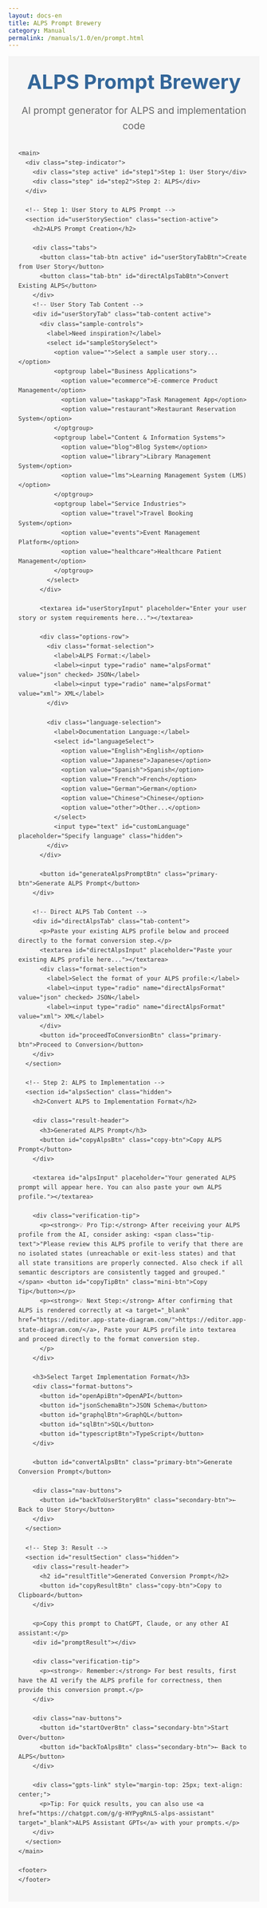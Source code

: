 ```yaml
---
layout: docs-en
title: ALPS Prompt Brewery
category: Manual
permalink: /manuals/1.0/en/prompt.html
---
```

<style>
  /* Common Styles */
  .alps-brewery {
    font-family: -apple-system, BlinkMacSystemFont, 'Segoe UI', Roboto, Oxygen, Ubuntu, Cantarell, 'Open Sans', 'Helvetica Neue', sans-serif;
    line-height: 1.6;
    color: #333;
    margin: 0;
    padding: 0;
    background-color: #f5f5f5;
  }
  
  .alps-brewery .container {
    max-width: 1200px;
    margin: 0 auto;
    padding: 20px;
  }
  
  .alps-brewery header {
    text-align: center;
    margin-bottom: 30px;
  }
  
  .alps-brewery .logo {
    font-size: 2.5rem;
    font-weight: bold;
    color: #336699;
    margin-bottom: 10px;
  }
  
  .alps-brewery .tagline {
    font-size: 1.2rem;
    color: #666;
  }
  
  .alps-brewery .gpts-link {
    margin-top: 10px;
    padding: 8px 12px;
    background-color: #f0f4f8;
    border-radius: 6px;
    font-size: 0.95rem;
    display: inline-block;
  }
  
  .alps-brewery .gpts-link a {
    color: #336699;
    text-decoration: none;
    font-weight: bold;
  }
  
  .alps-brewery .gpts-link a:hover {
    text-decoration: underline;
  }
  
  .alps-brewery main {
    background-color: white;
    border-radius: 8px;
    box-shadow: 0 2px 10px rgba(0, 0, 0, 0.1);
    padding: 20px 30px;
    margin-bottom: 40px;
  }
  
  .alps-brewery h1, .alps-brewery h2, .alps-brewery h3 {
    color: #336699;
    margin-top: 0;
  }
  
  .alps-brewery textarea {
    width: 100%;
    min-height: 200px;
    padding: 12px;
    border: 1px solid #ddd;
    border-radius: 4px;
    margin-bottom: 15px;
    font-family: monospace;
    font-size: 14px;
    resize: vertical;
  }
  
  .alps-brewery button {
    background-color: #336699;
    color: white;
    border: none;
    padding: 10px 15px;
    border-radius: 4px;
    cursor: pointer;
    font-size: 1rem;
    transition: background-color 0.2s;
  }
  
  .alps-brewery button:hover {
    background-color: #254e77;
  }
  
  .alps-brewery button.selected {
    background-color: #254e77;
    box-shadow: 0 0 0 2px rgba(37, 78, 119, 0.5);
  }
  
  .alps-brewery button.secondary-btn {
    background-color: #6c757d;
  }
  
  .alps-brewery button.secondary-btn:hover {
    background-color: #5a6268;
  }
  
  .alps-brewery button.copy-btn {
    background-color: #4CAF50;
    font-size: 0.9rem;
    padding: 6px 12px;
  }
  
  .alps-brewery button.copy-btn:hover {
    background-color: #3e8e41;
  }
  
  .alps-brewery .hidden {
    display: none;
  }
  
  .alps-brewery footer {
    text-align: center;
    margin-top: 20px;
    color: #666;
    font-size: 0.9rem;
  }
  
  /* Step Indicator */
  .alps-brewery .step-indicator {
    display: flex;
    justify-content: center;
    margin-bottom: 20px;
  }
  
  .alps-brewery .step {
    width: 180px;
    padding: 10px;
    text-align: center;
    background-color: #e9ecef;
    position: relative;
    z-index: 1;
  }
  
  .alps-brewery .step:not(:last-child):after {
    content: '';
    position: absolute;
    top: 50%;
    right: -15px;
    width: 30px;
    height: 2px;
    background-color: #e9ecef;
    z-index: 0;
  }
  
  .alps-brewery .step.active {
    background-color: #336699;
    color: white;
    font-weight: bold;
  }
  
  .alps-brewery .step.active:not(:last-child):after {
    background-color: #336699;
  }
  
  /* Tabs */
  .alps-brewery .tabs {
    display: flex;
    margin-bottom: 20px;
    border-bottom: 1px solid #ddd;
  }
  
  .alps-brewery .tab-btn {
    padding: 10px 20px;
    background-color: #f0f0f0;
    border: 1px solid #ddd;
    border-bottom: none;
    margin-right: 5px;
    border-radius: 5px 5px 0 0;
    cursor: pointer;
    font-weight: normal;
  }
  
  .alps-brewery .tab-btn.active {
    background-color: #336699;
    color: white;
    border-color: #336699;
    font-weight: bold;
  }
  
  .alps-brewery .tab-content {
    display: none;
    padding-top: 15px;
  }
  
  .alps-brewery .tab-content.active {
    display: block;
  }
  
  /* Section Controls */
  .alps-brewery .options-row {
    display: flex;
    justify-content: space-between;
    margin-bottom: 20px;
    flex-wrap: wrap;
    gap: 15px;
  }
  
  .alps-brewery .format-selection, .alps-brewery .language-selection {
    margin-bottom: 15px;
  }
  
  .alps-brewery .format-selection label, .alps-brewery .language-selection label {
    margin-right: 10px;
  }
  
  .alps-brewery select, .alps-brewery input[type="text"] {
    padding: 8px;
    border: 1px solid #ddd;
    border-radius: 4px;
    font-size: 0.9rem;
  }
  
  .alps-brewery .sample-controls {
    margin-bottom: 15px;
  }
  
  .alps-brewery .sample-controls select {
    width: 100%;
    max-width: 300px;
  }
  
  /* Format Buttons */
  .alps-brewery .format-buttons {
    display: flex;
    flex-wrap: wrap;
    gap: 10px;
    margin-bottom: 20px;
  }
  
  /* Result Section */
  .alps-brewery .result-header {
    display: flex;
    justify-content: space-between;
    align-items: center;
    margin-bottom: 10px;
  }
  
  .alps-brewery .verification-tip {
    background-color: #f8f9fa;
    border-left: 4px solid #336699;
    padding: 10px 15px;
    margin: 15px 0;
    font-size: 0.95rem;
  }
  
  .alps-brewery .verification-tip .tip-text {
    background-color: #eef1f7;
    padding: 3px 6px;
    border-radius: 3px;
    font-family: monospace;
  }
  
  .alps-brewery .mini-btn {
    background-color: #4CAF50;
    color: white;
    border: none;
    border-radius: 3px;
    padding: 3px 8px;
    font-size: 0.8rem;
    cursor: pointer;
    margin-left: 5px;
    vertical-align: middle;
  }
  
  .alps-brewery .mini-btn:hover {
    background-color: #3e8e41;
  }
  
  .alps-brewery #promptResult {
    width: 100%;
    min-height: 200px;
    padding: 12px;
    border: 1px solid #ddd;
    border-radius: 4px;
    background-color: #f9f9f9;
    white-space: pre-wrap;
    font-family: monospace;
    font-size: 14px;
    overflow-y: auto;
    margin-bottom: 20px;
  }
  
  /* Navigation Buttons */
  .alps-brewery .nav-buttons {
    display: flex;
    justify-content: space-between;
    margin-top: 20px;
  }
</style>

<div class="alps-brewery">
  <div class="container">
    <header>
      <div class="logo">ALPS Prompt Brewery</div>
      <div class="tagline">AI prompt generator for ALPS and implementation code</div>
    </header>

    <main>
      <div class="step-indicator">
        <div class="step active" id="step1">Step 1: User Story</div>
        <div class="step" id="step2">Step 2: ALPS</div>
      </div>
      
      <!-- Step 1: User Story to ALPS Prompt -->
      <section id="userStorySection" class="section-active">
        <h2>ALPS Prompt Creation</h2>
        
        <div class="tabs">
          <button class="tab-btn active" id="userStoryTabBtn">Create from User Story</button>
          <button class="tab-btn" id="directAlpsTabBtn">Convert Existing ALPS</button>
        </div>
        <!-- User Story Tab Content -->
        <div id="userStoryTab" class="tab-content active">
          <div class="sample-controls">
            <label>Need inspiration?</label>
            <select id="sampleStorySelect">
              <option value="">Select a sample user story...</option>
              <optgroup label="Business Applications">
                <option value="ecommerce">E-commerce Product Management</option>
                <option value="taskapp">Task Management App</option>
                <option value="restaurant">Restaurant Reservation System</option>
              </optgroup>
              <optgroup label="Content & Information Systems">
                <option value="blog">Blog System</option>
                <option value="library">Library Management System</option>
                <option value="lms">Learning Management System (LMS)</option>
              </optgroup>
              <optgroup label="Service Industries">
                <option value="travel">Travel Booking System</option>
                <option value="events">Event Management Platform</option>
                <option value="healthcare">Healthcare Patient Management</option>
              </optgroup>
            </select>
          </div>
          
          <textarea id="userStoryInput" placeholder="Enter your user story or system requirements here..."></textarea>
          
          <div class="options-row">
            <div class="format-selection">
              <label>ALPS Format:</label>
              <label><input type="radio" name="alpsFormat" value="json" checked> JSON</label>
              <label><input type="radio" name="alpsFormat" value="xml"> XML</label>
            </div>
            
            <div class="language-selection">
              <label>Documentation Language:</label>
              <select id="languageSelect">
                <option value="English">English</option>
                <option value="Japanese">Japanese</option>
                <option value="Spanish">Spanish</option>
                <option value="French">French</option>
                <option value="German">German</option>
                <option value="Chinese">Chinese</option>
                <option value="other">Other...</option>
              </select>
              <input type="text" id="customLanguage" placeholder="Specify language" class="hidden">
            </div>
          </div>
          
          <button id="generateAlpsPromptBtn" class="primary-btn">Generate ALPS Prompt</button>
        </div>
        
        <!-- Direct ALPS Tab Content -->
        <div id="directAlpsTab" class="tab-content">
          <p>Paste your existing ALPS profile below and proceed directly to the format conversion step.</p>
          <textarea id="directAlpsInput" placeholder="Paste your existing ALPS profile here..."></textarea>
          <div class="format-selection">
            <label>Select the format of your ALPS profile:</label>
            <label><input type="radio" name="directAlpsFormat" value="json" checked> JSON</label>
            <label><input type="radio" name="directAlpsFormat" value="xml"> XML</label>
          </div>
          <button id="proceedToConversionBtn" class="primary-btn">Proceed to Conversion</button>
        </div>
      </section>
      
      <!-- Step 2: ALPS to Implementation -->
      <section id="alpsSection" class="hidden">
        <h2>Convert ALPS to Implementation Format</h2>
        
        <div class="result-header">
          <h3>Generated ALPS Prompt</h3>
          <button id="copyAlpsBtn" class="copy-btn">Copy ALPS Prompt</button>
        </div>
        
        <textarea id="alpsInput" placeholder="Your generated ALPS prompt will appear here. You can also paste your own ALPS profile."></textarea>
        
        <div class="verification-tip">
          <p><strong>💡 Pro Tip:</strong> After receiving your ALPS profile from the AI, consider asking: <span class="tip-text">"Please review this ALPS profile to verify that there are no isolated states (unreachable or exit-less states) and that all state transitions are properly connected. Also check if all semantic descriptors are consistently tagged and grouped."</span> <button id="copyTipBtn" class="mini-btn">Copy Tip</button></p>
          <p><strong>💡 Next Step:</strong> After confirming that ALPS is rendered correctly at <a target="_blank" href="https://editor.app-state-diagram.com/">https://editor.app-state-diagram.com/</a>, Paste your ALPS profile into textarea and proceed directly to the format conversion step. 
          </p>
        </div>
        
        <h3>Select Target Implementation Format</h3>
        <div class="format-buttons">
          <button id="openApiBtn">OpenAPI</button>
          <button id="jsonSchemaBtn">JSON Schema</button>
          <button id="graphqlBtn">GraphQL</button>
          <button id="sqlBtn">SQL</button>
          <button id="typescriptBtn">TypeScript</button>
        </div>
        
        <button id="convertAlpsBtn" class="primary-btn">Generate Conversion Prompt</button>
        
        <div class="nav-buttons">
          <button id="backToUserStoryBtn" class="secondary-btn">← Back to User Story</button>
        </div>
      </section>
      
      <!-- Step 3: Result -->
      <section id="resultSection" class="hidden">
        <div class="result-header">
          <h2 id="resultTitle">Generated Conversion Prompt</h2>
          <button id="copyResultBtn" class="copy-btn">Copy to Clipboard</button>
        </div>
        
        <p>Copy this prompt to ChatGPT, Claude, or any other AI assistant:</p>
        <div id="promptResult"></div>
        
        <div class="verification-tip">
          <p><strong>💡 Remember:</strong> For best results, first have the AI verify the ALPS profile for correctness, then provide this conversion prompt.</p>
        </div>
        
        <div class="nav-buttons">
          <button id="startOverBtn" class="secondary-btn">Start Over</button>
          <button id="backToAlpsBtn" class="secondary-btn">← Back to ALPS</button>
        </div>
        
        <div class="gpts-link" style="margin-top: 25px; text-align: center;">
          <p>Tip: For quick results, you can also use <a href="https://chatgpt.com/g/g-HYPygRnLS-alps-assistant" target="_blank">ALPS Assistant GPTs</a> with your prompts.</p>
        </div>
      </section>
    </main>
    
    <footer>
    </footer>
  </div>
</div>

<script>
  document.addEventListener('DOMContentLoaded', function() {
    // Elements
    const userStoryInput = document.getElementById('userStoryInput');
    const alpsInput = document.getElementById('alpsInput');
    const promptResult = document.getElementById('promptResult');
    const resultTitle = document.getElementById('resultTitle');
    
    // Sections
    const userStorySection = document.getElementById('userStorySection');
    const alpsSection = document.getElementById('alpsSection');
    const resultSection = document.getElementById('resultSection');
    
    // Step indicators
    const step1 = document.getElementById('step1');
    const step2 = document.getElementById('step2');
    const step3 = document.getElementById('step3');
    
    // Buttons
    const generateAlpsPromptBtn = document.getElementById('generateAlpsPromptBtn');
    const convertAlpsBtn = document.getElementById('convertAlpsBtn');
    const copyAlpsBtn = document.getElementById('copyAlpsBtn');
    const copyResultBtn = document.getElementById('copyResultBtn');
    const backToUserStoryBtn = document.getElementById('backToUserStoryBtn');
    const backToAlpsBtn = document.getElementById('backToAlpsBtn');
    const startOverBtn = document.getElementById('startOverBtn');
    
    // Format buttons
    const openApiBtn = document.getElementById('openApiBtn');
    const jsonSchemaBtn = document.getElementById('jsonSchemaBtn');
    const graphqlBtn = document.getElementById('graphqlBtn');
    const sqlBtn = document.getElementById('sqlBtn');
    const typescriptBtn = document.getElementById('typescriptBtn');
    
    // Sample user stories
    const sampleStories = {
      'ecommerce': `As a store owner, I want to manage product inventory.
Products have a name, description, price, category, and stock quantity.
I need to add new products, update existing ones, and remove discontinued items.
Customers should be able to browse products by category and view product details.`,
      
      'taskapp': `As a project manager, I need a task tracking system.
Tasks have a title, description, due date, priority, and assigned user.
Users should be able to create tasks, update status, and mark them complete.
The system should display task lists filtered by status or assigned user.`,
      
      'blog': `As a content creator, I need a blog management system.
Articles have a title, content, publication date, tags, and author.
I want to create drafts, publish articles, and manage comments.
Readers should be able to view articles by tag or author and leave comments.`,
      
      'travel': `As a travel agent, I need a booking management system.
Trips have destinations, departure/arrival dates, transportation type, and accommodations.
Customers have personal details, payment information, and travel preferences.
Agents should be able to search for available trips, make reservations, and manage itineraries.
The system needs to track booking status, payments, and send confirmation notifications.`,
      
      'healthcare': `As a clinic administrator, I need a patient management system.
Patients have personal information, medical history, and insurance details.
Appointments have a date, time, doctor, patient, and status.
Medical staff need to schedule appointments, record diagnoses, and manage prescriptions.
Patients should be able to view their medical records and upcoming appointments.`,
      
      'events': `As an event planner, I need an event management platform.
Events have a name, venue, date, time, capacity, and ticket types.
Attendees can purchase tickets, register for sessions, and leave feedback.
Organizers need to manage venues, speakers, schedules, and ticket sales.
The system should support check-ins, send reminders, and generate attendance reports.`,
      
      'library': `As a librarian, I need a library management system.
Books have titles, authors, genres, ISBN, publication dates, and availability status.
Members have accounts with personal information, borrowed books, and borrowing history.
Librarians need to catalog books, process loans and returns, and manage reservations.
Members should be able to search the catalog, reserve books, and view their account status.`,
      
      'restaurant': `As a restaurant owner, I need a reservation and ordering system.
Tables have capacity, location, and availability status.
Menu items have names, descriptions, prices, categories, and dietary information.
Staff need to manage reservations, take orders, and process payments.
Customers should be able to book tables, browse menus, and place orders.`,
      
      'lms': `## Learning Management System (LMS)

### Core Users
1. **Students**: Individuals who register for courses, access content, and submit assignments
2. **Instructors**: Educators who create and manage courses, evaluate student progress
3. **Administrators**: People who oversee the entire system, manage user accounts and course catalog

### Course & Content Management
- **As an instructor**, I want to create courses with metadata like title, description, category, start/end dates, enrollment capacity, and difficulty level.
- **As an instructor**, I want to add modules or sections to courses to organize content in logical order.
- **As an instructor**, I want to upload various formats of teaching materials including text, video, audio, PDFs, slideshows, and interactive HTML elements.
- **As an instructor**, I want to create course content in draft mode and preview it before publishing.
- **As an administrator**, I want to view the entire course catalog and filter by category, instructor, or status (active, private, archived).

### Enrollment & Progress Tracking
- **As a student**, I want to browse available courses, check details, and then register.
- **As a student**, I want to track my progress and see completed modules and what's next.
- **As a student**, I want to check course prerequisites to understand required skills or prior knowledge before enrolling.
- **As an instructor**, I want to enroll or unenroll students and set course start/end date extensions for individuals or the entire class.
- **As an instructor**, I want to view class-wide progress on a dashboard and identify students falling behind.

### Assessment & Feedback
- **As an instructor**, I want to create various types of assignments and tests including multiple-choice, written, file upload, and programming assignments.
- **As an instructor**, I want to set grading criteria (rubrics) and provide detailed feedback on assignments.
- **As a student**, I want to submit assignments and resubmit before deadlines if needed.
- **As a student**, I want to view my grades and feedback, and ask questions to the instructor if necessary.
- **As an instructor**, I want to manage a gradebook and calculate overall grades for each student.

### Communication & Collaboration
- **As a student**, I want to post questions on discussion forums and receive answers from other students or instructors.
- **As an instructor**, I want to send notifications and announcements to the entire class or individual students.
- **As a student**, I want to participate in group projects with a shared workspace for collaboration with other students.
- **As any user**, I want to send and receive messages within the system and share attachments.
- **As an instructor**, I want to schedule real-time webinars or online sessions and save recordings for students to access later.

### Reports & Analytics
- **As an instructor**, I want to see analytics on student engagement and activity (login frequency, content viewed, time to complete assignments).
- **As an administrator**, I want to view platform-wide usage and performance metrics.
- **As an administrator**, I want to generate reports on enrollment trends, completion rates, and satisfaction ratings.
- **As an instructor**, I want to export student performance data for use in external analytics tools.

### Accessibility & Localization
- **As any user**, I want to select my interface language for interacting with the system.
- **As a student**, I want to use accessibility features for visual or hearing impairments.
- **As an instructor**, I want to add accessibility elements to content like captions and alternative text.

### Mobile & Offline Access
- **As a student**, I want to access courses from mobile devices and learn comfortably on smartphones or tablets.
- **As a student**, I want to download content for offline learning without internet connection.
- **As an instructor**, I want to send notifications via mobile app to boost student engagement.`
    };
    
    // ALPS guide content
    const alpsGuide = `## ‼️ Important: JSON Format Guidelines ‼️

0. Do not comment on JSON.
1. Write each descriptor on a single line (mandatory).
2. Only indent and line-break descriptors if they contain other descriptors.
3. All nested descriptors must reference their parent with \`href\`.

\`\`\`json
{"$schema": "https://alps-io.github.io/schemas/alps.json", "alps": {"version": "1.0", "descriptor": [
{"id": "name", "title": "Name", "def": "https://schema.org/name"},
{"id": "email", "title": "Email", "def": "https://schema.org/email"},
{"id": "User", "title": "User Profile", "descriptor": [
  {"href": "#name"},
  {"href": "#email"}
]},
{"id": "UserList", "title": "User List", "descriptor": [
  {"href": "#User"},
  {"href": "#goUser"},
  {"href": "#doCreateUser"}
]},
{"id": "goUser", "type": "safe", "title": "View User Details", "rt": "#User"},
{"id": "doCreateUser", "type": "unsafe", "title": "Create User", "rt": "#UserList"}
]}}
\`\`\`

## XML Format Guidelines

- Use indentation to indicate hierarchy.
- Write each element on a single line.

\`\`\`xml
<alps version="1.0"
  xmlns:xsi="http://www.w3.org/2001/XMLSchema-instance"
  xsi:noNamespaceSchemaLocation="https://alps-io.github.io/schemas/alps.xsd">
</alps>
\`\`\`

## Structuring Semantic Descriptors

Organize into the following three blocks. Each descriptor must either reference or contain other descriptors:

1. Semantic Definitions (Ontology)
   - Define basic elements (lowerCamelCase).
   - Always specify \`def\` as a full URL if there's a Schema.org definition.
   - Add a \`title\` to all descriptors.
   - Include \`doc\` only if necessary.
   - Each defined element must be referenced by at least one taxonomy state.

2. Containment Relationships (Taxonomy)
   - Descriptors representing states use UpperCamelCase.
   - Use \`href\` for referencing elements (direct definition via \`id\` is not allowed).
   - Each application state includes:
     * Elements displayed/used in the state (defined in the ontology).
     * Actions that can be performed (defined in choreography).
   - Use \`doc\` for additional details if needed.
   - Each taxonomy must either contain or transition to other taxonomies.

3. State Transitions (Choreography)
   - Define transition actions.
   - Select the appropriate \`type\` attribute.
   - Specify the transition destination (\`rt\`).
   - Use \`href\` to refer to necessary data items.
   - Each operation must be referenced by at least one taxonomy state.`;
    
    // Conversion prompt templates
    const conversionPrompts = {
      'OpenAPI': `**Task:** Convert this ALPS profile into a comprehensive OpenAPI 3.1 specification.

**Key Instructions:**

1. **State to Endpoint Mapping:**
   - Map each semantic state to a resource endpoint
   - Use tag attributes to organize endpoints into logical groups
   - Apply proper REST principles (plural nouns for collections, etc.)

2. **Transition Operations:**
   - Convert transitions with specific type attributes:
     - \`safe\` → GET operations
     - \`unsafe\` → POST operations 
     - \`idempotent\` → PUT/PATCH operations
     - Include DELETE operations for removal actions
   - Use appropriate HTTP status codes (200, 201, 204, 400, 404, etc.)

3. **Schema Definitions:**
   - Build schemas from semantic descriptors
   - Include all properties referenced in state descriptors
   - Use Schema.org definitions when available via \`def\` attributes
   - Apply proper validation constraints based on domain knowledge
   - Create both request and response schemas

4. **Complete Documentation:**
   - Use titles as summary descriptions
   - Convert doc attributes to detailed descriptions
   - Include examples for each operation
   - Document error responses and handling

5. **Consistent Design:**
   - Apply query parameters for filtering, sorting, pagination
   - Use path parameters for resource identifiers
   - Include security schemes appropriate for the domain
   - Ensure all endpoints have complete request/response documentation

**Output Format:** Provide YAML format with appropriate indentation and organization.`,
      
      'JSON Schema': `**Task:** Convert this ALPS profile into a comprehensive JSON Schema that accurately captures all data structures.

**Key Instructions:**

1. **Semantic Descriptors:**
   - Create type definitions for each semantic descriptor
   - Use $defs for proper schema reusability
   - Follow semantic descriptor hierarchies when defining nested structures
   - Use \`$ref\` to reference repeated structures

2. **Type & Format Selection:**
   - Choose appropriate types (string, number, integer, boolean, object, array)
   - Apply formats based on semantic meaning (date-time, email, uri, etc.)
   - For descriptors with Schema.org definitions, infer types from those definitions
   - Include multitype properties where appropriate

3. **Validation Rules:**
   - Add property constraints:
     - Strings: minLength, maxLength, pattern
     - Numbers: minimum, maximum, multipleOf
     - Arrays: minItems, maxItems, uniqueItems
     - Objects: required, additionalProperties
   - Define enumerations for constrained values

4. **Documentation & Metadata:**
   - Include title from the ALPS descriptor
   - Add description from doc attributes
   - Provide examples of valid data
   - Add $schema reference for validation

5. **Design Patterns:**
   - Use oneOf/anyOf for polymorphic structures
   - Create composition patterns with allOf when appropriate
   - Add conditional validation with if/then/else where needed

**Output Format:** Provide properly formatted JSON with appropriate indentation.`,
      
'GraphQL': `**Task:** Convert this ALPS profile into a complete GraphQL schema with operations and resolvers.

**Key Instructions:**

1. **Type Definitions:**
   - Create GraphQL types for each semantic descriptor
   - Define scalars based on data nature (String, Int, Float, Boolean, ID)
   - Create custom scalars for special formats (DateTime, Email, URL)
   - Structure relationships using proper GraphQL object connections

2. **Query Operations:**
   - Create queries from \`safe\` transitions
   - Implement filtering, sorting, and pagination for collection queries
   - Design nested queries that follow the semantic connections
   - Support efficient graph traversal with proper resolver planning

3. **Mutation Operations:**
   - Create mutations from \`unsafe\` and \`idempotent\` transitions
   - Define input types for creating and updating resources
   - Implement proper error handling and return types
   - Return modified objects from mutations for efficient client updates

4. **Schema Organization:**
   - Use GraphQL directives for documentation and validation
   - Group related operations based on ALPS tag attributes
   - Design consistent naming patterns across the schema
   - Implement interfaces for shared structures

5. **Advanced Features:**
   - Add subscription operations for real-time updates where appropriate
   - Implement union types for polymorphic responses
   - Design proper pagination with cursor-based approaches
   - Add custom directives for authorization and caching hints

**Output Format:** Provide the schema in SDL (Schema Definition Language) format, along with example operations and resolver patterns.`,
      
      'SQL': `**Task:** Convert this ALPS profile into a comprehensive SQL database schema with tables, relationships, and key operations.

**Key Instructions:**

1. **Table Structure:**
   - Create tables for main semantic descriptors
   - Define appropriate column types based on semantic meaning
   - Implement proper primary keys and indexes
   - Add foreign key constraints for relationships
   - Include CHECK constraints for data validation

2. **Relationship Modeling:**
   - Identify one-to-many, many-to-many, and one-to-one relationships
   - Create junction tables for many-to-many relationships
   - Implement proper ON DELETE/UPDATE behavior for referential integrity
   - Use appropriate naming conventions for relationship columns

3. **Data Operations:**
   - Create SELECT queries for \`safe\` transitions
   - Implement INSERT statements for \`unsafe\` transitions
   - Design UPDATE operations for \`idempotent\` transitions
   - Add DELETE operations where appropriate
   - Include stored procedures for complex operations

4. **Advanced Database Features:**
   - Design appropriate indexes for performance
   - Create views for common query patterns
   - Implement triggers for data integrity and auditing
   - Add computed columns for derived properties
   - Consider partitioning for large tables

5. **Completeness & Standards:**
   - Follow SQL standards for portability
   - Include documentation as comments
   - Create role-based permissions aligned with the domain
   - Design for transaction safety
   - Include data migration considerations

**Output Format:** Provide SQL DDL statements for schema creation, followed by example DML operations.`,
      
      'TypeScript': `**Task:** Convert this ALPS profile into a comprehensive TypeScript type system with interfaces, classes, and utility types.

**Key Instructions:**

1. **Core Type Definitions:**
   - Create interfaces for each semantic descriptor
   - Use proper TypeScript types (string, number, boolean, Date, etc.)
   - Implement inheritance for related types
   - Define enums for constrained values
   - Add JSDoc comments from ALPS documentation

2. **Type Relationships:**
   - Design composition patterns for nested structures
   - Create utility types for operations (Partial<T>, Pick<T>, etc.)
   - Implement generics for reusable patterns
   - Define index signatures for dynamic properties
   - Use union and intersection types appropriately

3. **API Integration:**
   - Create request and response interfaces
   - Implement service interfaces with typed methods
   - Design error handling with typed exceptions
   - Add validation decorators if using class-validator
   - Structure according to ALPS tag groupings

4. **Advanced TypeScript Features:**
   - Use conditional types for complex logic
   - Implement mapped types for transformations
   - Add template literal types for string patterns
   - Define type guards for runtime type checking
   - Use const assertions for literal values

5. **Code Organization:**
   - Structure code into modules based on ALPS tags
   - Create barrel exports for simplified imports
   - Design for tree-shaking and code splitting
   - Add examples of type usage
   - Include TypeScript configuration recommendations

**Output Format:** Provide well-organized TypeScript code with proper imports and exports.`
    };
    
    // Tab switching functionality
    document.getElementById('userStoryTabBtn').addEventListener('click', function() {
      document.getElementById('userStoryTab').classList.add('active');
      document.getElementById('directAlpsTab').classList.remove('active');
      this.classList.add('active');
      document.getElementById('directAlpsTabBtn').classList.remove('active');
    });
    
    document.getElementById('directAlpsTabBtn').addEventListener('click', function() {
      document.getElementById('directAlpsTab').classList.add('active');
      document.getElementById('userStoryTab').classList.remove('active');
      this.classList.add('active');
      document.getElementById('userStoryTabBtn').classList.remove('active');
    });
    
    // STEP 1: Sample story handling
    document.getElementById('sampleStorySelect').addEventListener('change', function() {
      if (this.value) {
        userStoryInput.value = sampleStories[this.value];
      }
    });
    
    // Custom language handling
    document.getElementById('languageSelect').addEventListener('change', function() {
      const customLanguageInput = document.getElementById('customLanguage');
      if (this.value === 'other') {
        customLanguageInput.classList.remove('hidden');
      } else {
        customLanguageInput.classList.add('hidden');
      }
    });
    
    // Generate ALPS Prompt button (from user story)
    generateAlpsPromptBtn.addEventListener('click', function() {
      if (userStoryInput.value.trim() === '') {
        alert('Please enter a user story.');
        return;
      }
      
      const format = document.querySelector('input[name="alpsFormat"]:checked').value;
      const language = getSelectedLanguage();
      
      // Generate ALPS prompt
      const alpsPrompt = generateAlpsPrompt(userStoryInput.value, format, language);
      alpsInput.value = alpsPrompt;
      
      // Move to Step 2
      userStorySection.classList.add('hidden');
      alpsSection.classList.remove('hidden');
      
      step1.classList.remove('active');
      step2.classList.add('active');
    });
    
    // Proceed to conversion button (from direct ALPS input)
    document.getElementById('proceedToConversionBtn').addEventListener('click', function() {
      const directAlpsInput = document.getElementById('directAlpsInput');
      
      if (directAlpsInput.value.trim() === '') {
        alert('Please enter an ALPS profile.');
        return;
      }
      
      // Transfer direct ALPS input to the conversion section
      alpsInput.value = directAlpsInput.value;
      
      // Move directly to Step 2
      userStorySection.classList.add('hidden');
      alpsSection.classList.remove('hidden');
      
      step1.classList.remove('active');
      step2.classList.add('active');
    });
    
    // STEP 2: Format selection handling
    let selectedFormat = null;
    
    openApiBtn.addEventListener('click', () => selectFormat('OpenAPI', openApiBtn));
    jsonSchemaBtn.addEventListener('click', () => selectFormat('JSON Schema', jsonSchemaBtn));
    graphqlBtn.addEventListener('click', () => selectFormat('GraphQL', graphqlBtn));
    sqlBtn.addEventListener('click', () => selectFormat('SQL', sqlBtn));
    typescriptBtn.addEventListener('click', () => selectFormat('TypeScript', typescriptBtn));
    
    function selectFormat(format, button) {
      selectedFormat = format;
      
      // Update UI to show selected format
      document.querySelectorAll('.format-buttons button').forEach(btn => {
        btn.classList.remove('selected');
      });
      button.classList.add('selected');
    }
    
    // Convert ALPS button
    convertAlpsBtn.addEventListener('click', function() {
      if (alpsInput.value.trim() === '') {
        alert('Please generate or paste an ALPS profile.');
        return;
      }
      
      if (!selectedFormat) {
        alert('Please select a format to convert to.');
        return;
      }
      
      // Generate conversion prompt
      const conversionPrompt = conversionPrompts[selectedFormat] + 
        '\n\n_YOUR_ALPS_HERE_\n\n```\n' + alpsInput.value + '\n```';
      
      promptResult.textContent = conversionPrompt;
      resultTitle.textContent = `${selectedFormat} Conversion Prompt`;
      
      // Move to Step 3
      alpsSection.classList.add('hidden');
      resultSection.classList.remove('hidden');
      
      step2.classList.remove('active');
      step3.classList.add('active');
    });
    
    // Navigation buttons
    backToUserStoryBtn.addEventListener('click', function() {
      alpsSection.classList.add('hidden');
      userStorySection.classList.remove('hidden');
      
      step2.classList.remove('active');
      step1.classList.add('active');
    });
    
    backToAlpsBtn.addEventListener('click', function() {
      resultSection.classList.add('hidden');
      alpsSection.classList.remove('hidden');
      
      step3.classList.remove('active');
      step2.classList.add('active');
    });
    
    startOverBtn.addEventListener('click', function() {
      resultSection.classList.add('hidden');
      userStorySection.classList.remove('hidden');
      
      step3.classList.remove('active');
      step1.classList.add('active');
      step2.classList.remove('active');
      
      // Reset selections
      selectedFormat = null;
      document.querySelectorAll('.format-buttons button').forEach(btn => {
        btn.classList.remove('selected');
      });
    });
    
    // Copy buttons
    copyAlpsBtn.addEventListener('click', function() {
      copyToClipboard(alpsInput.value, copyAlpsBtn);
    });
    
    copyResultBtn.addEventListener('click', function() {
      copyToClipboard(promptResult.textContent, copyResultBtn);
    });
    
    // Copy verification tip
    document.getElementById('copyTipBtn').addEventListener('click', function() {
      const tipText = "Please review this ALPS profile to verify that there are no isolated states (unreachable or exit-less states) and that all state transitions are properly connected. Also check if all semantic descriptors are consistently tagged and grouped.";
      copyToClipboard(tipText, this);
    });
    
    // Helper functions
    function getSelectedLanguage() {
      const languageSelect = document.getElementById('languageSelect');
      if (languageSelect.value === 'other') {
        return document.getElementById('customLanguage').value || 'Custom';
      } else {
        return languageSelect.value;
      }
    }
    
    function generateAlpsPrompt(userStory, format, language) {
      return `# ALPS Profile Creation Prompt

Please create an ALPS profile based on the following requirements. This profile should represent a complete and consistent application state design.

* Format: ${format.toUpperCase()}
* Language: ${language}
* Content: 

${userStory}

## ‼️ Important: Guidelines for Design Consistency and Completeness ‼️

1. **All states must be connected**:
   - Avoid isolated states (states that cannot be reached or exited)
   - Every state should have at least one incoming and one outgoing transition (except for home/start and final states)
   - Ensure all transitions between states are logical and clear

2. **Consistent use of semantic descriptors**:
   - Use consistent naming conventions for the same concepts
   - Only use the \`def\` attribute when a corresponding Schema.org definition exists
   - For custom concepts, provide clear titles and use the \`doc\` attribute for details when needed

3. **Complete user flows**:
   - Provide complete state transition paths for each key user story
   - Ensure CRUD operations (Create, Read, Update, Delete) are fully represented
   - Include all necessary functionality for each user role

4. **State transition completeness**:
   - Clearly define the success path for each operation
   - Ensure transitions between key states to prevent disruption of important business processes
   - Consider alternative flows for critical failure cases when necessary

5. **Grouping related elements**:
   - Group related processes and user journeys using the \`tag\` attribute
   - Use tags like "user-management", "content-creation", "payment-process", etc.
   - Apply consistent tags to states and transitions belonging to the same functional area
   - This helps identify related functionality when converting to APIs or data models

${alpsGuide}

## Output Requirements

- Include a clear title for every descriptor (concise one-line explanation)
- Use the doc attribute for detailed explanations when necessary
- Only reference Schema.org URLs with the def attribute when a corresponding definition exists
- Set appropriate type attributes (safe, unsafe, idempotent) for all state transitions
- Create reusable descriptors for common patterns
- Use consistent IDs and naming conventions for the same concepts
- Utilize the tag attribute to group related elements
- Use consistent tags for business domains or functional areas`;
    }
    
    function copyToClipboard(text, button) {
      navigator.clipboard.writeText(text)
        .then(() => {
          const originalText = button.textContent;
          button.textContent = '✅ Copied!, Paste it to your AI assistant';
          setTimeout(() => {
            button.textContent = originalText;
          }, 2000);
        })
        .catch(err => {
          console.error('Failed to copy: ', err);
          alert('Failed to copy. Please copy manually.');
        });
    }
  });
</script>
